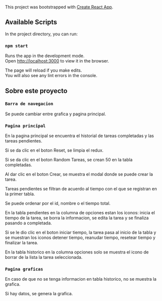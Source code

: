 This project was bootstrapped with [Create React App](https://github.com/facebook/create-react-app).

## Available Scripts

In the project directory, you can run:

### `npm start`

Runs the app in the development mode.<br />
Open [http://localhost:3000](http://localhost:3000) to view it in the browser.

The page will reload if you make edits.<br />
You will also see any lint errors in the console.

## Sobre este proyecto

### `Barra de navegacion`

Se puede cambiar entre grafica y pagina principal.

### `Pagina principal`

En la pagina principal se encuentra el historial de tareas completadas y las tareas pendientes.

Si se da clic en el boton Reset, se limpia el redux.

Si se da clic en el boton Random Tareas, se crean 50 en la tabla completadas.

Al dar clic en el boton Crear, se muestra el modal donde se puede crear la tarea.

Tareas pendientes se filtran de acuerdo al tiempo con el que se registran en la primer tabla.

Se puede ordenar por el id, nombre o el tiempo total.

En la tabla pendientes en la columna de opciones estan los iconos: inicia el tiempo de la tarea, se borra la informacion, se edita la tarea y se finaliza pasando a completada.

Si se le dio clic en el boton iniciar tiempo, la tarea pasa al inicio de la tabla y se muestran los iconos detener tiempo, reanudar tiempo, resetear tiempo y finalizar la tarea.

En la tabla historico en la columna opciones solo se muestra el icono de borrar de la lista la tarea seleccionada.

### `Pagina graficas`

En caso de que no se tenga informacion en tabla historico, no se muestra la grafica.

Si hay datos, se genera la grafica.
